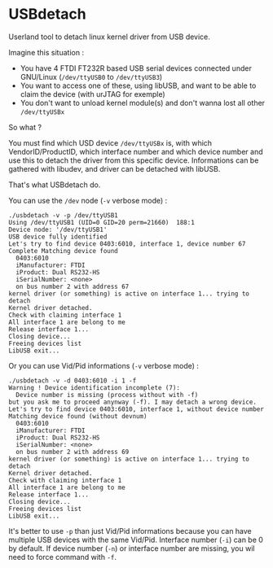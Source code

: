 USBdetach
=========

Userland tool to detach linux kernel driver from USB device.

Imagine this situation :

*  You have 4 FTDI FT232R based USB serial devices connected under GNU/Linux 
   (`/dev/ttyUSB0` to `/dev/ttyUSB3`)
*  You want to access one of these, using libUSB, and want to be able 
   to claim the device (with urJTAG for exemple)
*  You don't want to unload kernel module(s) and don't wanna lost all 
   other `/dev/ttyUSBx`

So what ?

You must find which USD device `/dev/ttyUSBx` is, with which VendorID/ProductID,
which interface number and which device number and use this to detach the
driver from this specific device. Informations can be gathered with libudev, 
and driver can be detached with libUSB.

That's what USBdetach do.

You can use the `/dev` node (`-v` verbose mode) :

    ./usbdetach -v -p /dev/ttyUSB1 
    Using /dev/ttyUSB1 (UID=0 GID=20 perm=21660)  188:1
    Device node: '/dev/ttyUSB1'
    USB device fully identified
    Let's try to find device 0403:6010, interface 1, device number 67
    Complete Matching device found
      0403:6010
      iManufacturer: FTDI
      iProduct: Dual RS232-HS
      iSerialNumber: <none>
      on bus number 2 with address 67
    kernel driver (or something) is active on interface 1... trying to detach
    Kernel driver detached.
    Check with claiming interface 1
    All interface 1 are belong to me
    Release interface 1...
    Closing device...
    Freeing devices list
    LibUSB exit...

Or you can use Vid/Pid informations (`-v` verbose mode) :

    ./usbdetach -v -d 0403:6010 -i 1 -f
    Warning ! Device identification incomplete (7):
      Device number is missing (process without with -f)
    but you ask me to proceed anynway (-f). I may detach a wrong device.
    Let's try to find device 0403:6010, interface 1, without device number
    Matching device found (without devnum)
      0403:6010
      iManufacturer: FTDI
      iProduct: Dual RS232-HS
      iSerialNumber: <none>
      on bus number 2 with address 69
    kernel driver (or something) is active on interface 1... trying to detach
    Kernel driver detached.
    Check with claiming interface 1
    All interface 1 are belong to me
    Release interface 1...
    Closing device...
    Freeing devices list
    LibUSB exit...

It's better to use `-p` than just Vid/Pid informations because you can have
multiple USB devices with the same Vid/Pid. Interface number (`-i`) can be
0 by default. If device number (`-n`) or interface number are missing, you 
wil need to force command with `-f`.


